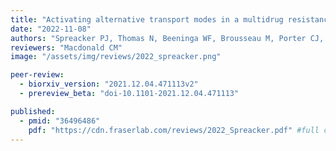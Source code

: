 ```yaml
---
title: "Activating alternative transport modes in a multidrug resistance efflux pump to confer chemical susceptibility"
date: "2022-11-08"
authors: "Spreacker PJ, Thomas N, Beeninga WF, Brousseau M, Porter CJ, Hibbs KM, Henzler-Wildman KA"
reviewers: "Macdonald CM"
image: "/assets/img/reviews/2022_spreacker.png"

peer-review:
  - biorxiv_version: "2021.12.04.471113v2"
  - prereview_beta: "doi-10.1101-2021.12.04.471113"

published:
  - pmid: "36496486"
    pdf: "https://cdn.fraserlab.com/reviews/2022_Spreacker.pdf" #full cdn link
---
```

